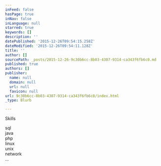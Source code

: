 ```yaml
---
inFeed: false
hasPage: true
inNav: false
inLanguage: null
starred: true
keywords: []
description: ''
datePublished: '2015-12-26T09:54:15.258Z'
dateModified: '2015-12-26T09:54:11.128Z'
title: ''
author: []
sourcePath: _posts/2015-12-26-9c30b6cc-8b03-4307-9314-ca343f6fb6c0.md
published: true
authors: []
publisher:
  name: null
  domain: null
  url: null
  favicon: null
url: 9c30b6cc-8b03-4307-9314-ca343f6fb6c0/index.html
_type: Blurb

---
```

Skills

sql  
java  
php  
linux  
unix  
network  
...
